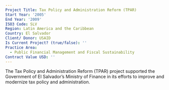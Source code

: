 ```yaml
---
Project Title: Tax Policy and Administration Reform (TPAR)
Start Year: '2005'
End Year: '2009'
ISO3 Code: SLV
Region: Latin America and the Caribbean
Country: El Salvador
Client/ Donor: USAID
Is Current Project? (true/false): ''
Practice Area:
  - Public Financial Management and Fiscal Sustainability
Contract Value USD: ''
---
```

The Tax Policy and Administration Reform (TPAR) project supported the Government of El Salvador’s Ministry of Finance in its efforts to improve and modernize tax policy and administration.